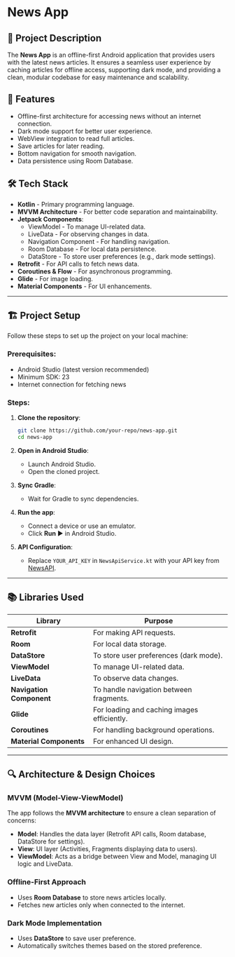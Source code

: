 # News App

## 📌 Project Description
The **News App** is an offline-first Android application that provides users with the latest news articles. It ensures a seamless user experience by caching articles for offline access, supporting dark mode, and providing a clean, modular codebase for easy maintenance and scalability.

## 🚀 Features
- Offline-first architecture for accessing news without an internet connection.
- Dark mode support for better user experience.
- WebView integration to read full articles.
- Save articles for later reading.
- Bottom navigation for smooth navigation.
- Data persistence using Room Database.

## 🛠️ Tech Stack
- **Kotlin** - Primary programming language.
- **MVVM Architecture** - For better code separation and maintainability.
- **Jetpack Components**:
  - ViewModel - To manage UI-related data.
  - LiveData - For observing changes in data.
  - Navigation Component - For handling navigation.
  - Room Database - For local data persistence.
  - DataStore - To store user preferences (e.g., dark mode settings).
- **Retrofit** - For API calls to fetch news data.
- **Coroutines & Flow** - For asynchronous programming.
- **Glide** - For image loading.
- **Material Components** - For UI enhancements.

---

## 🏗️ Project Setup
Follow these steps to set up the project on your local machine:

### Prerequisites:
- Android Studio (latest version recommended)
- Minimum SDK: 23
- Internet connection for fetching news

### Steps:
1. **Clone the repository**:
   ```sh
   git clone https://github.com/your-repo/news-app.git
   cd news-app
   ```

2. **Open in Android Studio**:
   - Launch Android Studio.
   - Open the cloned project.

3. **Sync Gradle**:
   - Wait for Gradle to sync dependencies.

4. **Run the app**:
   - Connect a device or use an emulator.
   - Click **Run** ▶️ in Android Studio.

5. **API Configuration**:
   - Replace `YOUR_API_KEY` in `NewsApiService.kt` with your API key from [NewsAPI](https://newsapi.org/).

---

## 📚 Libraries Used
| Library         | Purpose |
|---------------|------------------------------------------------|
| **Retrofit** | For making API requests. |
| **Room** | For local data storage. |
| **DataStore** | To store user preferences (dark mode). |
| **ViewModel** | To manage UI-related data. |
| **LiveData** | To observe data changes. |
| **Navigation Component** | To handle navigation between fragments. |
| **Glide** | For loading and caching images efficiently. |
| **Coroutines** | For handling background operations. |
| **Material Components** | For enhanced UI design. |

---

## 🔍 Architecture & Design Choices
### **MVVM (Model-View-ViewModel)**
The app follows the **MVVM architecture** to ensure a clean separation of concerns:
- **Model**: Handles the data layer (Retrofit API calls, Room database, DataStore for settings).
- **View**: UI layer (Activities, Fragments displaying data to users).
- **ViewModel**: Acts as a bridge between View and Model, managing UI logic and LiveData.

### **Offline-First Approach**
- Uses **Room Database** to store news articles locally.
- Fetches new articles only when connected to the internet.

### **Dark Mode Implementation**
- Uses **DataStore** to save user preference.
- Automatically switches themes based on the stored preference.


